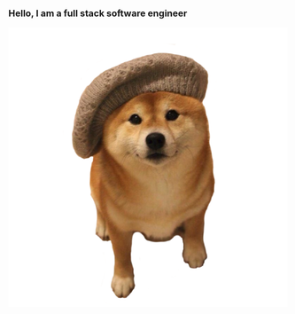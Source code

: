 ### Hello, I am a full stack software engineer

![hello](https://raw.githubusercontent.com/alistaircol/alistaircol/master/assets/bonjour.png)

[website]: https://ac93.uk
[stackoverflow]: https://stackoverflow.com/users/5873008/alistaircol
[linkedin]: https://linkedin.com/in/alistaircol